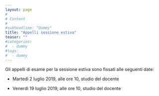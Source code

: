 ```yaml
---
layout: page
#
# Content
#
#subheadline: "Dummy"
title: "Appelli sessione estiva"
teaser: ""
#categories:
#  - dummy
#tags:
#  - dummy
---
```

Gli appelli di esame per la sessione estiva sono fissati alle seguenti date:

-  Martedì 2 luglio 2019, alle ore 10, studio del docente

- Venerdì 19 luglio 2019, alle ore 10, studio del docente
